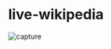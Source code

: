 # live-wikipedia

![capture](https://user-images.githubusercontent.com/19499440/38536696-255c344c-3c50-11e8-81e0-2aded5e57ad5.PNG)
